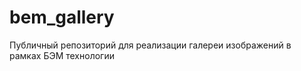 bem_gallery
===========

Публичный репозиторий для реализации галереи изображений в рамках БЭМ технологии
